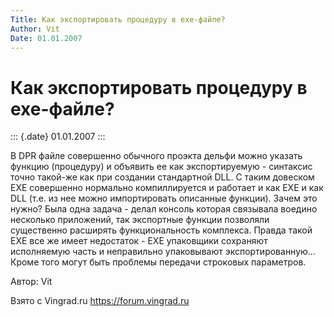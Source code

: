 ```yaml
---
Title: Как экспортировать процедуру в exe-файле?
Author: Vit
Date: 01.01.2007
---
```



Как экспортировать процедуру в exe-файле?
=========================================

::: {.date}
01.01.2007
:::

В DPR файле совершенно обычного проэкта дельфи можно указать функцию
(процедуру) и объявить ее как экспортируемую - синтаксис точно такой-же
как при создании стандартной DLL. С таким довеском EXE совершенно
нормально компиллируется и работает и как EXE и как DLL (т.е. из нее
можно импортировать описанные функции). Зачем это нужно? Была одна
задача - делал консоль которая связывала воедино несколько приложений,
так экспортные функции позволяли существенно расширять функциональность
комплекса. Правда такой EXE все же имеет недостаток - EXE упаковщики
сохраняют исполняемую часть и неправильно упаковывают
экспортированную... Кроме того могут быть проблемы передачи строковых
параметров.

Автор: Vit

Взято с Vingrad.ru <https://forum.vingrad.ru>
